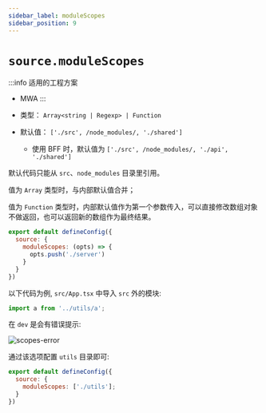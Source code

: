 ```yaml
---
sidebar_label: moduleScopes
sidebar_position: 9
---
```


# `source.moduleScopes`

:::info 适用的工程方案
* MWA
:::

* 类型： `Array<string | Regexp> | Function`
* 默认值： `['./src', /node_modules/, './shared']`
  - 使用 BFF 时，默认值为 `['./src', /node_modules/, './api', './shared']`


默认代码只能从 `src`、`node_modules` 目录里引用。

值为 `Array` 类型时，与内部默认值合并；

值为 `Function` 类型时，内部默认值作为第一个参数传入，可以直接修改数组对象不做返回，也可以返回新的数组作为最终结果。

```js title="modern.config.js"
export default defineConfig({
  source: {
    moduleScopes: (opts) => {
      opts.push('./server')
    }
  }
})
```

以下代码为例, `src/App.tsx` 中导入 `src` 外的模块:

```js title="src/App.tsx"
import a from '../utils/a';
```

在 `dev` 是会有错误提示:

![scopes-error](https://lf3-static.bytednsdoc.com/obj/eden-cn/aphqeh7uhohpquloj/modern-js/docs/module-scopes-error.png)

通过该选项配置 `utils` 目录即可:

```js title="modern.config.js"
export default defineConfig({
  source: {
    moduleScopes: ['./utils'];
  }
})
```
